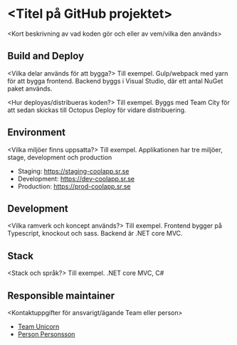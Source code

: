 # <Titel på GitHub projektet>
<Kort beskrivning av vad koden gör och eller av vem/vilka den används>

## Build and Deploy
<Vilka delar används för att bygga?>
Till exempel. Gulp/webpack med yarn för att bygga frontend.
Backend byggs i Visual Studio, där ett antal NuGet paket används.

<Hur deployas/distribueras koden?>
Till exempel. Byggs med Team City för att sedan skickas till Octopus Deploy för vidare distribuering.

## Environment
<Vilka miljöer finns uppsatta?>
Till exempel. Applikationen har tre miljöer, stage, development och production

- Staging: https://staging-coolapp.sr.se
- Development: https://dev-coolapp.sr.se
- Production: https://prod-coolapp.sr.se

## Development
<Vilka ramverk och koncept används?>
Till exempel. Frontend bygger på Typescript, knockout och sass. Backend är .NET core MVC.

## Stack
<Stack och språk?>
Till exempel. .NET core MVC, C#

## Responsible maintainer
<Kontaktuppgifter för ansvarigt/ägande Team eller person>
- [Team Unicorn](mailto:teamunicorn@sr.se)
- [Person Personsson](mailto:personpersonsson@sr.se)
